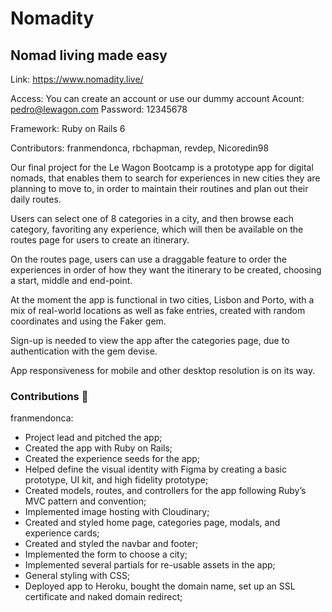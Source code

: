# Nomadity

## Nomad living made easy

Link: https://www.nomadity.live/

Access: You can create an account or use our dummy account 
 Acount: pedro@lewagon.com
 Password: 12345678
 
Framework: Ruby on Rails 6

Contributors: franmendonca, rbchapman, revdep, Nicoredin98

Our final project for the Le Wagon Bootcamp is a prototype app for digital nomads, that enables them to search for experiences in new cities they are planning to move to, in order to maintain their routines and plan out their daily routes.

Users can select one of 8 categories in a city, and then browse each category, favoriting any experience, which will then be available on the routes page for users to create an itinerary.

On the routes page, users can use a draggable feature to order the experiences in order of how they want the itinerary to be created, choosing a start, middle and end-point.

At the moment the app is functional in two cities, Lisbon and Porto, with a mix of real-world locations as well as fake entries, created with random coordinates and using the Faker gem.

Sign-up is needed to view the app after the categories page, due to authentication with the gem devise.

App responsiveness for mobile and other desktop resolution is on its way.

### Contributions 💪

 franmendonca:
 
- Project lead and pitched the app;
- Created the app with Ruby on Rails;
- Created the experience seeds for the app;
- Helped define the visual identity with Figma by creating a basic prototype, UI kit, and high fidelity prototype;
- Created models, routes, and controllers for the app following Ruby’s MVC pattern and convention;
- Implemented image hosting with Cloudinary;
- Created and styled home page, categories page, modals, and experience cards;
- Created and styled the navbar and footer;
- Implemented the form to choose a city;
- Implemented several partials for re-usable assets in the app;
- General styling with CSS;
- Deployed app to Heroku, bought the domain name, set up an SSL certificate and naked domain redirect;
